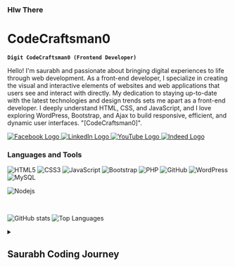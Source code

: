 ### Hlw There 

<!--
**CodeCraftsman0/CodeCraftsman0** is a ✨ _special_ ✨ repository because its `README.md` (this file) appears on your GitHub profile.

Here are some ideas to get you started:

- 🔭 I’m currently working on ...
- 🌱 I’m currently learning ...
- 👯 I’m looking to collaborate on ...
- 🤔 I’m looking for help with ...
- 💬 Ask me about ...
- 📫 How to reach me: ...
- 😄 Pronouns: ...
- ⚡ Fun fact: ...
-->
<!-- Project Section -->
<!-- GitHub Contribution Calendar Link -->



# CodeCraftsman0
 
**`Digit CodeCraftsman0 (Frontend Developer)`**

Hello! I'm saurabh and passionate about bringing digital experiences to life through web development. As a front-end developer, I specialize in creating the visual and interactive elements of websites and web applications that users see and interact with directly. My dedication to staying up-to-date with the latest technologies and design trends sets me apart as a front-end developer. I deeply understand HTML, CSS, and JavaScript, and I love exploring WordPress, Bootstrap, and Ajax to build responsive, efficient, and dynamic user interfaces. "[CodeCraftsman0]".

<a href="https://www.facebook.com/saurabhsantraiamok/">
  <img src="https://img.shields.io/badge/Facebook-%231877F2.svg?style=for-the-badge&logo=Facebook&logoColor=white" alt="Facebook Logo">
</a>
<a href="https://www.linkedin.com/in/saurabh-santra-4b2b0a164/">
  <img src="https://img.shields.io/badge/linkedin-%230077B5.svg?style=for-the-badge&logo=linkedin&logoColor=white" alt="LinkedIn Logo">
</a>
<a href="https://www.youtube.com/c/Artonad">
  <img src="https://img.shields.io/badge/YouTube-%23FF0000.svg?style=for-the-badge&logo=YouTube&logoColor=white" alt="YouTube Logo">
</a>
<a href="https://profile.indeed.com/?hl=en_IN&co=IN&from=gnav-homepage&_ga=2.255864898.899499604.1694632849-708376156.1694138823">
  <img src="https://img.shields.io/badge/indeed-003A9B?style=for-the-badge&logo=indeed&logoColor=white" alt="Indeed Logo">
</a>

### Languages and Tools

![HTML5](https://img.shields.io/badge/html5-%23E34F26.svg?style=for-the-badge&logo=html5&logoColor=white)
![CSS3](https://img.shields.io/badge/css3-%231572B6.svg?style=for-the-badge&logo=css3&logoColor=white)
![JavaScript](https://img.shields.io/badge/javascript-%23323330.svg?style=for-the-badge&logo=javascript&logoColor=%23F7DF1E)
![Bootstrap](https://img.shields.io/badge/bootstrap-%238511FA.svg?style=for-the-badge&logo=bootstrap&logoColor=white)
![PHP](https://img.shields.io/badge/php-%23777BB4.svg?style=for-the-badge&logo=php&logoColor=white)
![GitHub](https://img.shields.io/badge/github-%23121011.svg?style=for-the-badge&logo=github&logoColor=white)
![WordPress](https://img.shields.io/badge/WordPress-%23117AC9.svg?style=for-the-badge&logo=WordPress&logoColor=white)
![MySQL](https://img.shields.io/badge/mysql-%2300f.svg?style=for-the-badge&logo=mysql&logoColor=white)
<p>
<img alt="Nodejs" src="https://img.shields.io/badge/-Nodejs-43853d?style=flat-square&logo=Node.js&logoColor=white" />
</p>
<br />

![GitHub stats](https://github-readme-stats.vercel.app/api?username=codecraftsman0&show_icons=true&theme=dark)
![Top Languages](https://github-readme-stats.vercel.app/api/top-langs/?username=codecraftsman0&layout=compact)

<details>
 <summary><h2>Saurabh Coding Journey</h2></summary>
    Hi All, I Completed A Diploma From Siliguri Government Polytechnic College And Later I Completed My Bachelor's Degree From Camellia School Of Engineering And Technology College After That, I Started My Journey In Web Development And I Want To Take Care Of It. I Specialize In Front-end Development And Am Experienced With All Stages Of The Development Cycle For Dynamic Web Projects. Well-versed In Numerous Programming Languages Including CSS, HTML, Javascript, Bootstrap, PHP, Mysql, JQuery, Ajax, Node JS, And WordPress And I'm Looking For A Job And Ready To Face New Challenges.

[YouTube]: https://www.youtube.com/@Artonad

<!-- GitHub Trophies -->
## GitHub Trophies:

[![GitHub Trophies](https://github-profile-trophy.vercel.app/?username=codecraftsman0&theme=dracula)](https://github.com/ryo-ma/github-profile-trophy)
![snake gif](https://github.com/codecraftsman0/codecraftsman0/blob/output/github-contribution-grid-snake.gif)

<h3 align="left">Support:</h3>
<p><a href="https://www.buymeacoffee.com/CodeCraftsman0"> <img align="left" src="https://cdn.buymeacoffee.com/buttons/v2/default-yellow.png" height="50" width="210" alt="CodeCraftsman0" /></a><a href="https://ko-fi.com/CodeCraftsman0"> <img align="left" src="https://cdn.ko-fi.com/cdn/kofi3.png?v=3" height="50" width="210" alt="CodeCraftsman0" /></a></p><br><br>

